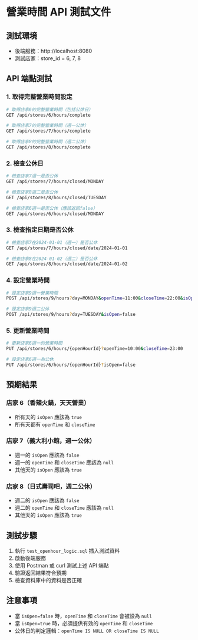 # 營業時間 API 測試文件

## 測試環境

- 後端服務：http://localhost:8080
- 測試店家：store_id = 6, 7, 8

## API 端點測試

### 1. 取得完整營業時間設定

```bash
# 取得店家6的完整營業時間（包括公休日）
GET /api/stores/6/hours/complete

# 取得店家7的完整營業時間（週一公休）
GET /api/stores/7/hours/complete

# 取得店家8的完整營業時間（週二公休）
GET /api/stores/8/hours/complete
```

### 2. 檢查公休日

```bash
# 檢查店家7週一是否公休
GET /api/stores/7/hours/closed/MONDAY

# 檢查店家8週二是否公休
GET /api/stores/8/hours/closed/TUESDAY

# 檢查店家6週一是否公休（應該返回false）
GET /api/stores/6/hours/closed/MONDAY
```

### 3. 檢查指定日期是否公休

```bash
# 檢查店家7在2024-01-01（週一）是否公休
GET /api/stores/7/hours/closed/date/2024-01-01

# 檢查店家8在2024-01-02（週二）是否公休
GET /api/stores/8/hours/closed/date/2024-01-02
```

### 4. 設定營業時間

```bash
# 設定店家9週一營業時間
POST /api/stores/9/hours?day=MONDAY&openTime=11:00&closeTime=22:00&isOpen=true

# 設定店家9週二公休
POST /api/stores/9/hours?day=TUESDAY&isOpen=false
```

### 5. 更新營業時間

```bash
# 更新店家6週一的營業時間
PUT /api/stores/6/hours/{openHourId}?openTime=10:00&closeTime=23:00

# 設定店家6週一為公休
PUT /api/stores/6/hours/{openHourId}?isOpen=false
```

## 預期結果

### 店家 6（香辣火鍋，天天營業）

- 所有天的 `isOpen` 應該為 `true`
- 所有天都有 `openTime` 和 `closeTime`

### 店家 7（義大利小館，週一公休）

- 週一的 `isOpen` 應該為 `false`
- 週一的 `openTime` 和 `closeTime` 應該為 `null`
- 其他天的 `isOpen` 應該為 `true`

### 店家 8（日式壽司吧，週二公休）

- 週二的 `isOpen` 應該為 `false`
- 週二的 `openTime` 和 `closeTime` 應該為 `null`
- 其他天的 `isOpen` 應該為 `true`

## 測試步驟

1. 執行 `test_openhour_logic.sql` 插入測試資料
2. 啟動後端服務
3. 使用 Postman 或 curl 測試上述 API 端點
4. 驗證返回結果符合預期
5. 檢查資料庫中的資料是否正確

## 注意事項

- 當 `isOpen=false` 時，`openTime` 和 `closeTime` 會被設為 `null`
- 當 `isOpen=true` 時，必須提供有效的 `openTime` 和 `closeTime`
- 公休日的判定邏輯：`openTime IS NULL OR closeTime IS NULL`
